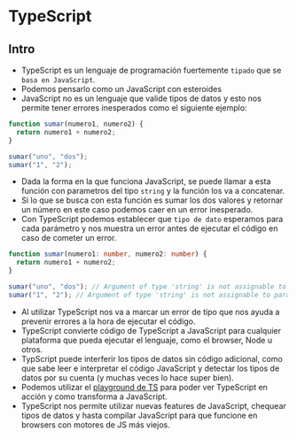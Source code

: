 # TypeScript

## Intro

- TypeScript es un lenguaje de programación fuertemente `tipado` que se `basa en JavaScript`.
- Podemos pensarlo como un JavaScript con esteroides
- JavaScript no es un lenguaje que valide tipos de datos y esto nos permite tener errores inesperados como el siguiente ejemplo:

```javascript
function sumar(numero1, numero2) {
  return numero1 + numero2;
}

sumar("uno", "dos");
sumar("1", "2");
```

- Dada la forma en la que funciona JavaScript, se puede llamar a esta función con parametros del tipo `string` y la función los va a concatenar.
- Si lo que se busca con esta función es sumar los dos valores y retornar un número en este caso podemos caer en un error inesperado.
- Con TypeScript podemos establecer que `tipo de dato` esperamos para cada parámetro y nos muestra un error antes de ejecutar el código en caso de cometer un error.

```typescript
function sumar(numero1: number, numero2: number) {
  return numero1 + numero2;
}

sumar("uno", "dos"); // Argument of type 'string' is not assignable to parameter of type 'number'.
sumar("1", "2"); // Argument of type 'string' is not assignable to parameter of type 'number'.
```

- Al utilizar TypeScript nos va a marcar un error de tipo que nos ayuda a prevenir errores a la hora de ejecutar el código.
- TypeScript convierte código de TypeScript a JavaScript para cualquier plataforma que pueda ejecutar el lenguaje, como el browser, Node u otros.
- TypScript puede interferir los tipos de datos sin código adicional, como que sabe leer e interpretar el código JavaScript y detectar los tipos de datos por su cuenta (y muchas veces lo hace super bien).
- Podemos utilizar el [playground de TS](https://www.typescriptlang.org/play/) para poder ver TypeScript en acción y como transforma a JavaScript.
- TypeScript nos permite utilizar nuevas features de JavaScript, chequear tipos de datos y hasta compilar JavaScript para que funcione en browsers con motores de JS más viejos.
